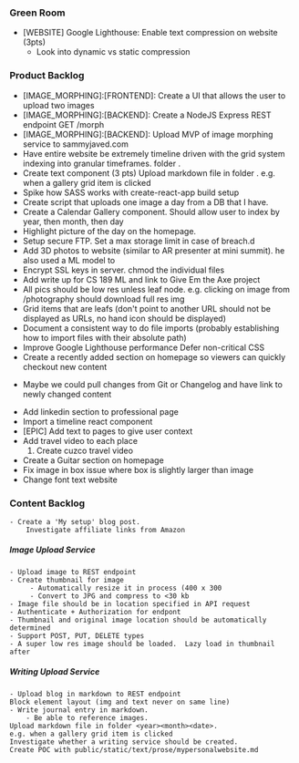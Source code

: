 ### Green Room
- [WEBSITE] Google Lighthouse: Enable text compression on website (3pts)
    * Look into dynamic vs static compression

### Product Backlog   
- [IMAGE_MORPHING]:[FRONTEND]: Create a UI that allows the user to upload two images
- [IMAGE_MORPHING]:[BACKEND]: Create a NodeJS Express REST endpoint GET /morph
- [IMAGE_MORPHING]:[BACKEND]: Upload MVP of image morphing service to sammyjaved.com
- Have entire website be extremely timeline driven with the grid system indexing into granular timeframes. folder <year><month><date>.
- Create text component (3 pts)
Upload markdown file in folder <year><month><date>.
e.g. when a gallery grid item is clicked
- Spike how SASS works with create-react-app build setup
- Create script that uploads one image a day from a DB that I have.
- Create a Calendar Gallery component.  Should allow user to index by year, then month, then day
- Highlight picture of the day on the homepage.
- Setup secure FTP. Set a max storage limit in case of breach.d
- Add 3D photos to website (similar to AR presenter at mini summit). he also used a ML model to
- Encrypt SSL keys in server. chmod the individual files
- Add write up for CS 189 ML and link to Give Em the Axe project
- All pics should be low res unless leaf node. e.g. clicking on image from /photography should download full res img 
- Grid items that are leafs (don't point to another URL should not be displayed as URLs, no hand icon should be displayed) 
- Document a consistent way to do file imports (probably establishing how to import files with their absolute path)
- Improve Google Lighthouse performance
    Defer non-critical CSS
- Create a recently added section on homepage so viewers can quickly checkout new content
* Maybe we could pull changes from Git or Changelog and have link to newly changed content
- Add linkedin section to professional page
- Import a timeline react component
- [EPIC] Add text to pages to give user context
- Add travel video to each place
    1. Create cuzco travel video
- Create a Guitar section on homepage
- Fix image in box issue where box is slightly larger than image
- Change font text website
 

### Content Backlog
    
    - Create a 'My setup' blog post.
        Investigate affiliate links from Amazon 
 
 
##### Image Upload Service
    - Upload image to REST endpoint
    - Create thumbnail for image 
         - Automatically resize it in process (400 x 300
         - Convert to JPG and compress to <30 kb
    - Image file should be in location specified in API request
    - Authenticate + Authorization for endpont
    - Thumbnail and original image location should be automatically determined
    - Support POST, PUT, DELETE types
    - A super low res image should be loaded.  Lazy load in thumbnail after

##### Writing Upload Service
    - Upload blog in markdown to REST endpoint
    Block element layout (img and text never on same line)
    - Write journal entry in markdown.
        - Be able to reference images. 
    Upload markdown file in folder <year><month><date>.
    e.g. when a gallery grid item is clicked
    Investigate whether a writing service should be created.
    Create POC with public/static/text/prose/mypersonalwebsite.md

